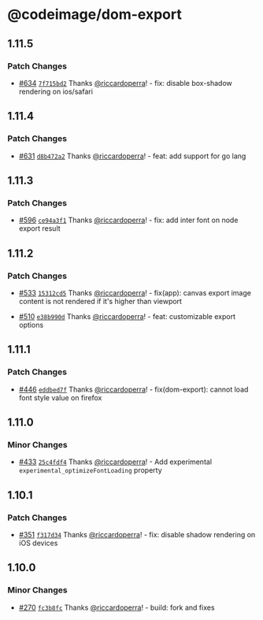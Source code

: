 # @codeimage/dom-export

## 1.11.5

### Patch Changes

- [#634](https://github.com/riccardoperra/codeimage/pull/634) [`7f715bd2`](https://github.com/riccardoperra/codeimage/commit/7f715bd2db3424503702a1156d69dbf1fbfeb10c) Thanks [@riccardoperra](https://github.com/riccardoperra)! - fix: disable box-shadow rendering on ios/safari

## 1.11.4

### Patch Changes

- [#631](https://github.com/riccardoperra/codeimage/pull/631) [`d8b472a2`](https://github.com/riccardoperra/codeimage/commit/d8b472a2a3ddc1fd113d89688d045755046ee8b0) Thanks [@riccardoperra](https://github.com/riccardoperra)! - feat: add support for go lang

## 1.11.3

### Patch Changes

- [#596](https://github.com/riccardoperra/codeimage/pull/596) [`ce94a3f1`](https://github.com/riccardoperra/codeimage/commit/ce94a3f17fffdd0e2e758f666a248e0217f3bce1) Thanks [@riccardoperra](https://github.com/riccardoperra)! - fix: add inter font on node export result

## 1.11.2

### Patch Changes

- [#533](https://github.com/riccardoperra/codeimage/pull/533) [`15312cd5`](https://github.com/riccardoperra/codeimage/commit/15312cd5e03b7890d80a29fbe073af832d499d9d) Thanks [@riccardoperra](https://github.com/riccardoperra)! - fix(app): canvas export image content is not rendered if it's higher than viewport

- [#510](https://github.com/riccardoperra/codeimage/pull/510) [`e38b990d`](https://github.com/riccardoperra/codeimage/commit/e38b990dfb1edcbc7ff4dd559a444eff05ecc277) Thanks [@riccardoperra](https://github.com/riccardoperra)! - feat: customizable export options

## 1.11.1

### Patch Changes

- [#446](https://github.com/riccardoperra/codeimage/pull/446) [`eddbed7f`](https://github.com/riccardoperra/codeimage/commit/eddbed7f6d2d1e89e7d2ec37a9718a80a3045096) Thanks [@riccardoperra](https://github.com/riccardoperra)! - fix(dom-export): cannot load font style value on firefox

## 1.11.0

### Minor Changes

- [#433](https://github.com/riccardoperra/codeimage/pull/433) [`25c4fdf4`](https://github.com/riccardoperra/codeimage/commit/25c4fdf4560282bb1769fd14cbc7a5b5301855fd) Thanks [@riccardoperra](https://github.com/riccardoperra)! - Add experimental `experimental_optimizeFontLoading` property

## 1.10.1

### Patch Changes

- [#351](https://github.com/riccardoperra/codeimage/pull/351) [`f317d34`](https://github.com/riccardoperra/codeimage/commit/f317d341c3ca87a2b197d7a5a34041a2f5bcbdbd) Thanks [@riccardoperra](https://github.com/riccardoperra)! - fix: disable shadow rendering on iOS devices

## 1.10.0

### Minor Changes

- [#270](https://github.com/riccardoperra/codeimage/pull/270) [`fc3b8fc`](https://github.com/riccardoperra/codeimage/commit/fc3b8fc413cd82eb6b461d0a1aad72b53ee35b35) Thanks [@riccardoperra](https://github.com/riccardoperra)! - build: fork and fixes
